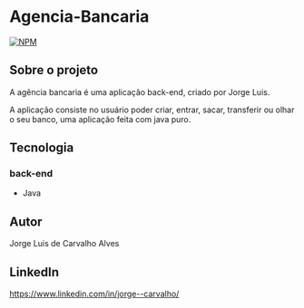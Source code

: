 # Agencia-Bancaria
[![NPM](https://img.shields.io/npm/l/react)](https://github.com/IZUKUONE/imc-calculo/blob/main/LICENSE)

## Sobre o projeto 
A agência bancaria é uma aplicação back-end, criado por Jorge Luis.

A aplicação consiste no usuário poder criar, entrar, sacar, transferir ou olhar o seu banco, uma aplicação feita com java puro.

## Tecnologia

### back-end
- Java
 
## Autor
Jorge Luis de Carvalho Alves

## LinkedIn
https://www.linkedin.com/in/jorge--carvalho/
